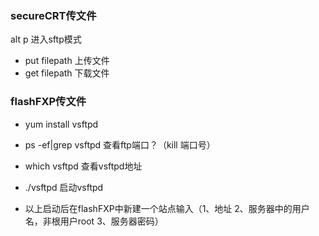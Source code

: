 ### secureCRT传文件

alt p 进入sftp模式

- put filepath 上传文件 
- get filepath 下载文件

### flashFXP传文件

- yum install vsftpd  

- ps -ef|grep vsftpd        查看ftp端口？（kill 端口号）

- which vsftpd       查看vsftpd地址

- ./vsftpd        启动vsftpd

- 以上启动后在flashFXP中新建一个站点输入（1、地址 2、服务器中的用户名，非根用户root 3、服务器密码）

  